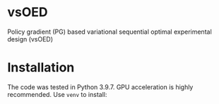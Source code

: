 # vsOED
Policy gradient (PG) based variational sequential optimal experimental design (vsOED)


# Installation
The code was tested in Python 3.9.7. GPU acceleration is highly recommended.
Use `venv` to install:
